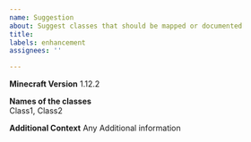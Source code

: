 ```yaml
---
name: Suggestion
about: Suggest classes that should be mapped or documented
title:
labels: enhancement
assignees: ''

---
```

**Minecraft Version**
1.12.2

**Names of the classes**  
Class1, Class2

**Additional Context**
Any Additional information
